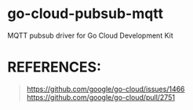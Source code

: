 # go-cloud-pubsub-mqtt

MQTT pubsub driver for Go Cloud Development Kit

# REFERENCES:

> https://github.com/google/go-cloud/issues/1466
> https://github.com/google/go-cloud/pull/2751